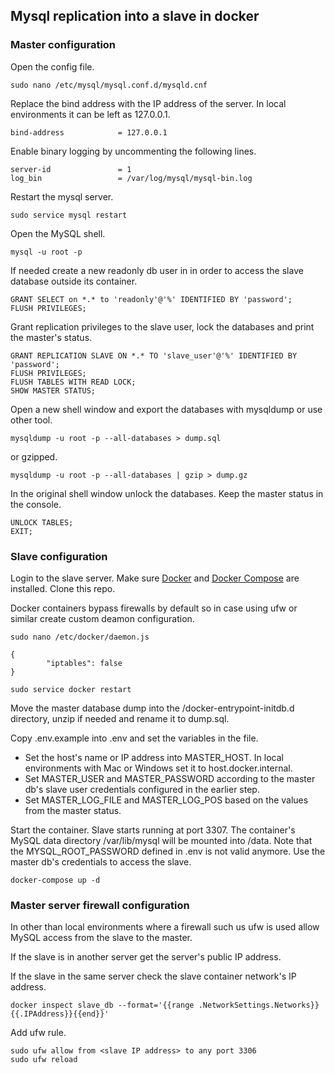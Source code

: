## Mysql replication into a slave in docker

### Master configuration

Open the config file.

```
sudo nano /etc/mysql/mysql.conf.d/mysqld.cnf
```

Replace the bind address with the IP address of the server. In local environments it can be left as 127.0.0.1.

```
bind-address            = 127.0.0.1
```

Enable binary logging by uncommenting the following lines.

```
server-id               = 1
log_bin                 = /var/log/mysql/mysql-bin.log 
```

Restart the mysql server.

```
sudo service mysql restart
```

Open the MySQL shell. 

```
mysql -u root -p
```

If needed create a new readonly db user in in order to access the slave database outside its container.

```
GRANT SELECT on *.* to 'readonly'@'%' IDENTIFIED BY 'password';
FLUSH PRIVILEGES;
```

Grant replication privileges to the slave user, lock the databases and print the master's status.

```
GRANT REPLICATION SLAVE ON *.* TO 'slave_user'@'%' IDENTIFIED BY 'password';
FLUSH PRIVILEGES;
FLUSH TABLES WITH READ LOCK;
SHOW MASTER STATUS;
```

Open a new shell window and export the databases with mysqldump or use other tool.

```
mysqldump -u root -p --all-databases > dump.sql
```

or gzipped.

```
mysqldump -u root -p --all-databases | gzip > dump.gz
```

In the original shell window unlock the databases. Keep the master status in the console.

```
UNLOCK TABLES;
EXIT;
```

### Slave configuration

Login to the slave server. Make sure [Docker](https://docs.docker.com/install/) and [Docker Compose](https://docs.docker.com/compose/install/) are installed. Clone this repo.

Docker containers bypass firewalls by default so in case using ufw or similar create custom deamon configuration.

```
sudo nano /etc/docker/daemon.js
```

```
{
        "iptables": false
}
```

```
sudo service docker restart
```

Move the master database dump into the /docker-entrypoint-initdb.d directory, unzip if needed and rename it to dump.sql.

Copy .env.example into .env and set the variables in the file.

- Set the host's name or IP address into MASTER_HOST. In local environments with Mac or Windows set it to host.docker.internal.
- Set MASTER_USER and MASTER_PASSWORD according to the master db's slave user credentials configured in the earlier step.
- Set MASTER_LOG_FILE and MASTER_LOG_POS based on the values from the master status.

Start the container. Slave starts running at port 3307. The container's MySQL data directory /var/lib/mysql will be mounted into /data. Note that the MYSQL_ROOT_PASSWORD defined in .env is not valid anymore. Use the master db's credentials to access the slave.

```
docker-compose up -d
```

### Master server firewall configuration

In other than local environments where a firewall such us ufw is used allow MySQL access from the slave to the master.

If the slave is in another server get the server's public IP address.

If the slave in the same server check the slave container network's IP address. 

```
docker inspect slave_db --format='{{range .NetworkSettings.Networks}}{{.IPAddress}}{{end}}'
```

Add ufw rule.

```
sudo ufw allow from <slave IP address> to any port 3306
sudo ufw reload
```
